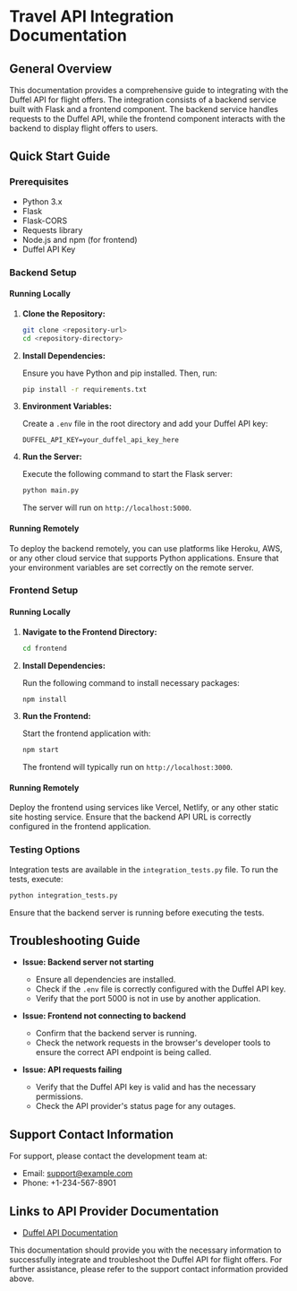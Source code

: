 # Travel API Integration Documentation

## General Overview

This documentation provides a comprehensive guide to integrating with the Duffel API for flight offers. The integration consists of a backend service built with Flask and a frontend component. The backend service handles requests to the Duffel API, while the frontend component interacts with the backend to display flight offers to users.

## Quick Start Guide

### Prerequisites

- Python 3.x
- Flask
- Flask-CORS
- Requests library
- Node.js and npm (for frontend)
- Duffel API Key

### Backend Setup

#### Running Locally

1. **Clone the Repository:**

   ```bash
   git clone <repository-url>
   cd <repository-directory>
   ```

2. **Install Dependencies:**

   Ensure you have Python and pip installed. Then, run:

   ```bash
   pip install -r requirements.txt
   ```

3. **Environment Variables:**

   Create a `.env` file in the root directory and add your Duffel API key:

   ```plaintext
   DUFFEL_API_KEY=your_duffel_api_key_here
   ```

4. **Run the Server:**

   Execute the following command to start the Flask server:

   ```bash
   python main.py
   ```

   The server will run on `http://localhost:5000`.

#### Running Remotely

To deploy the backend remotely, you can use platforms like Heroku, AWS, or any other cloud service that supports Python applications. Ensure that your environment variables are set correctly on the remote server.

### Frontend Setup

#### Running Locally

1. **Navigate to the Frontend Directory:**

   ```bash
   cd frontend
   ```

2. **Install Dependencies:**

   Run the following command to install necessary packages:

   ```bash
   npm install
   ```

3. **Run the Frontend:**

   Start the frontend application with:

   ```bash
   npm start
   ```

   The frontend will typically run on `http://localhost:3000`.

#### Running Remotely

Deploy the frontend using services like Vercel, Netlify, or any other static site hosting service. Ensure that the backend API URL is correctly configured in the frontend application.

### Testing Options

Integration tests are available in the `integration_tests.py` file. To run the tests, execute:

```bash
python integration_tests.py
```

Ensure that the backend server is running before executing the tests.

## Troubleshooting Guide

- **Issue: Backend server not starting**
  - Ensure all dependencies are installed.
  - Check if the `.env` file is correctly configured with the Duffel API key.
  - Verify that the port 5000 is not in use by another application.

- **Issue: Frontend not connecting to backend**
  - Confirm that the backend server is running.
  - Check the network requests in the browser's developer tools to ensure the correct API endpoint is being called.

- **Issue: API requests failing**
  - Verify that the Duffel API key is valid and has the necessary permissions.
  - Check the API provider's status page for any outages.

## Support Contact Information

For support, please contact the development team at:

- Email: support@example.com
- Phone: +1-234-567-8901

## Links to API Provider Documentation

- [Duffel API Documentation](https://duffel.com/docs/api)

This documentation should provide you with the necessary information to successfully integrate and troubleshoot the Duffel API for flight offers. For further assistance, please refer to the support contact information provided above.